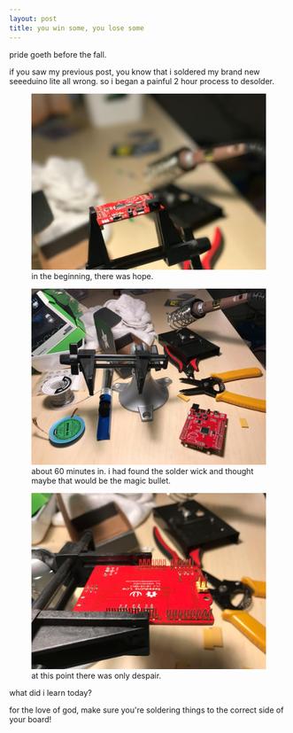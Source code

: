 ```yaml
---
layout: post
title: you win some, you lose some
---
```


pride goeth before the fall.

if you saw my previous post, you know that i soldered my brand new seeeduino lite all wrong. so i began a painful 2 hour process to desolder.

<figure>
    <img src="../assets/img/desolder1.jpg">
    <figcaption>in the beginning, there was hope.</figcaption>
</figure>

<figure>
    <img src="../assets/img/desolder2.jpg">
    <figcaption>about 60 minutes in. i had found the solder wick and thought maybe that would be the magic bullet.</figcaption>
</figure>

<figure>
    <img src="../assets/img/desolder3.jpg">
    <figcaption>at this point there was only despair.</figcaption>
</figure>

what did i learn today? 

for the love of god, make sure you're soldering things to the correct side of your board!